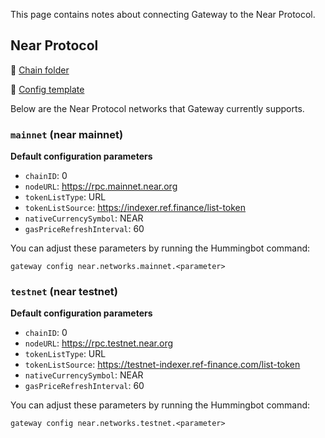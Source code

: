 This page contains notes about connecting Gateway to the Near Protocol.

## Near Protocol

📁 [Chain folder](https://github.com/hummingbot/hummingbot/tree/master/gateway/src/chains/near)

📁 [Config template](https://github.com/hummingbot/hummingbot/blob/master/gateway/src/templates/near.yml)

Below are the Near Protocol networks that Gateway currently supports.

### `mainnet` (near mainnet)

**Default configuration parameters**

* `chainID`: 0
* `nodeURL`: https://rpc.mainnet.near.org
* `tokenListType`: URL
* `tokenListSource`: https://indexer.ref.finance/list-token
* `nativeCurrencySymbol`: NEAR
* `gasPriceRefreshInterval`: 60

You can adjust these parameters by running the Hummingbot command:
```
gateway config near.networks.mainnet.<parameter>
```

### `testnet` (near testnet)

**Default configuration parameters**

* `chainID`: 0
* `nodeURL`: https://rpc.testnet.near.org
* `tokenListType`: URL
* `tokenListSource`: https://testnet-indexer.ref-finance.com/list-token
* `nativeCurrencySymbol`: NEAR
* `gasPriceRefreshInterval`: 60

You can adjust these parameters by running the Hummingbot command:
```
gateway config near.networks.testnet.<parameter>
```